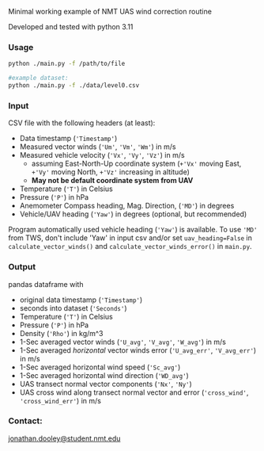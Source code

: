 Minimal working example of NMT UAS wind correction routine

Developed and tested with python 3.11

### Usage

```bash
python ./main.py -f /path/to/file

#example dataset:
python ./main.py -f ./data/level0.csv
```

### Input

CSV file with the following headers (at least):
* Data timestamp (`'Timestamp'`)
* Measured vector winds (`'Um'`, `'Vm'`, `'Wm'`) in m/s
* Measured vehicle velocity (`'Vx'`, `'Vy'`, `'Vz'`) in m/s
    * assuming East-North-Up coordinate system (`+'Vx'` moving East, `+'Vy'` moving North, `+'Vz'` increasing in altitude)
    * **May not be default coordinate system from UAV**
* Temperature (`'T'`) in Celsius
* Pressure (`'P'`) in hPa
* Anemometer Compass heading, Mag. Direction, (`'MD'`) in degrees
* Vehicle/UAV heading (`'Yaw'`) in degrees (optional, but recommended)

Program automatically used vehicle heading (`'Yaw'`) is available.
To use `'MD'` from TWS, don't include 'Yaw' in input csv and/or set `uav_heading=False` in `calculate_vector_winds()` and `calculate_vector_winds_error()` in `main.py`.

### Output

pandas dataframe with
* original data timestamp (`'Timestamp'`)
* seconds into dataset (`'Seconds'`)
* Temperature (`'T'`) in Celsius
* Pressure (`'P'`) in hPa
* Density (`'Rho'`) in kg/m^3
* 1-Sec averaged vector winds (`'U_avg'`, `'V_avg'`, `'W_avg'`) in m/s
* 1-Sec averaged *horizontal* vector winds error (`'U_avg_err'`, `'V_avg_err'`) in m/s
* 1-Sec averaged horizontal wind speed (`'Sc_avg'`)
* 1-Sec averaged horizontal wind direction (`'WD_avg'`)
* UAS transect normal vector components (`'Nx'`, `'Ny'`)
* UAS cross wind along transect normal vector and error (`'cross_wind'`, `'cross_wind_err'`) in m/s

### Contact:

jonathan.dooley@student.nmt.edu